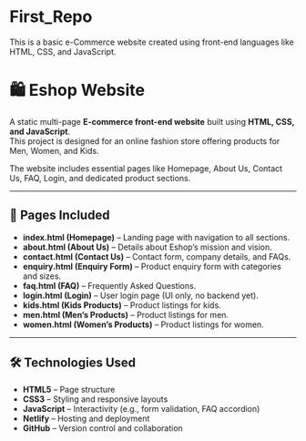 # First_Repo
This is a basic e-Commerce website created using front-end languages like HTML, CSS, and JavaScript.
# 🛍️ Eshop Website

A static multi-page **E-commerce front-end website** built using **HTML, CSS, and JavaScript**.  
This project is designed for an online fashion store offering products for Men, Women, and Kids.  

The website includes essential pages like Homepage, About Us, Contact Us, FAQ, Login, and dedicated product sections.

---

## 📌 Pages Included
- **index.html (Homepage)** – Landing page with navigation to all sections.
- **about.html (About Us)** – Details about Eshop’s mission and vision.
- **contact.html (Contact Us)** – Contact form, company details, and FAQs.
- **enquiry.html (Enquiry Form)** – Product enquiry form with categories and sizes.
- **faq.html (FAQ)** – Frequently Asked Questions.
- **login.html (Login)** – User login page (UI only, no backend yet).
- **kids.html (Kids Products)** – Product listings for kids.
- **men.html (Men’s Products)** – Product listings for men.
- **women.html (Women’s Products)** – Product listings for women.

---

## 🛠️ Technologies Used
- **HTML5** – Page structure
- **CSS3** – Styling and responsive layouts
- **JavaScript** – Interactivity (e.g., form validation, FAQ accordion)
- **Netlify** – Hosting and deployment
- **GitHub** – Version control and collaboration





